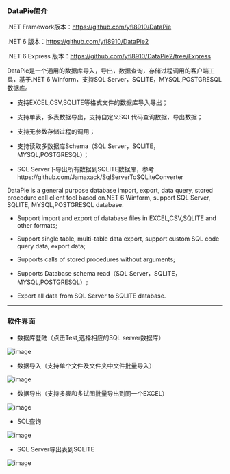 ### DataPie简介

.NET Framework版本：https://github.com/yfl8910/DataPie  

.NET 6 版本：https://github.com/yfl8910/DataPie2

.NET 6  Express 版本：https://github.com/yfl8910/DataPie2/tree/Express


DataPie是一个通用的数据库导入，导出，数据查询，存储过程调用的客户端工具，基于.NET 6 Winform，支持SQL Server，SQLITE，MYSQL,POSTGRESQL数据库。

-  支持EXCEL,CSV,SQLITE等格式文件的数据库导入导出；

-  支持单表，多表数据导出，支持自定义SQL代码查询数据，导出数据；

-  支持无参数存储过程的调用；

-  支持读取多数据库Schema（SQL Server，SQLITE，MYSQL,POSTGRESQL）；

- SQL Server下导出所有数据到SQLITE数据库，参考https://github.com/Jamaxack/SqlServerToSQLiteConverter

DataPie is a general purpose database import, export, data query, stored procedure call client tool based on.NET 6 Winform, support SQL Server, SQLITE, MYSQL,POSTGRESQL database.

-  Support import and export of database files in EXCEL,CSV,SQLITE and other formats;

-  Support single table, multi-table data export, support custom SQL code query data, export data;
 
-  Supports calls of stored procedures without arguments;

-  Supports Database schema read（SQL Server，SQLITE，MYSQL,POSTGRESQL）;
 
-  Export all data from SQL Server to SQLITE database.
---
### 软件界面

-  数据库登陆（点击Test,选择相应的SQL server数据库）

![image](https://user-images.githubusercontent.com/2750715/143333355-417c79bf-19a4-45b0-a7fe-7e4f4b7af359.png)

-  数据导入（支持单个文件及文件夹中文件批量导入）

![image](https://user-images.githubusercontent.com/2750715/143333471-266df7df-e990-4250-b7b4-adbd4d6a359a.png)

-  数据导出（支持多表和多试图批量导出到同一个EXCEL）

![image](https://user-images.githubusercontent.com/2750715/143333525-059847d0-c590-4659-a3b8-f713185b0d44.png)

-  SQL查询

![image](https://user-images.githubusercontent.com/2750715/143333585-c0f24d49-f8d7-4f01-a611-e41494409023.png)

-  SQL Server导出表到SQLITE

![image](https://user-images.githubusercontent.com/2750715/143333691-295c5853-3682-4447-97c3-845d94dcf44d.png)









